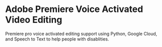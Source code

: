 # Adobe Premiere Voice Activated Video Editing 
 
Premiere pro voice activated editing support using Python, Google Cloud, and Speech to Text to help people with disablities.

